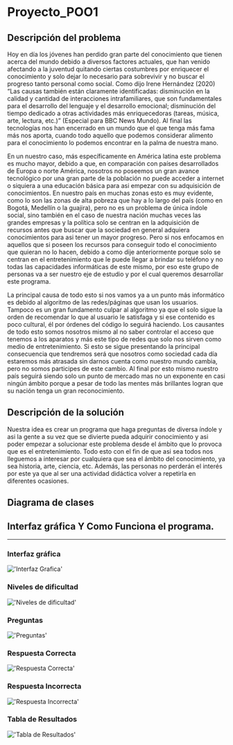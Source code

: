 # Proyecto_POO1
## Descripción del problema
Hoy en día los jóvenes han perdido gran parte del conocimiento que tienen acerca del mundo debido a diversos factores actuales, que han venido afectando a la juventud quitando ciertas costumbres por enriquecer el conocimiento y solo dejar lo necesario para sobrevivir y no buscar el progreso tanto personal como social. Como dijo Irene Hernández (2020) “Las causas también están claramente identificadas: disminución en la calidad y cantidad de interacciones intrafamiliares, que son fundamentales para el desarrollo del lenguaje y el desarrollo emocional; disminución del tiempo dedicado a otras actividades más enriquecedoras (tareas, música, arte, lectura, etc.)”  (Especial para BBC News Mundo). Al final las tecnologías nos han encerrado en un mundo que el que tenga más fama más nos aporta, cuando todo aquello que podemos considerar alimento para el conocimiento lo podemos encontrar en la palma de nuestra mano.

En un nuestro caso, más específicamente en América latina este problema es mucho mayor, debido a que, en comparación con países desarrollados de Europa o norte América, nosotros no poseemos un gran avance tecnológico por una gran parte de la población no puede acceder a internet o siquiera a una educación básica para asi empezar con su adquisición de conocimientos.
En nuestro país en muchas zonas esto es muy evidente, como lo son las zonas de alta pobreza que hay a lo largo del país (como en Bogotá, Medellín o la guajira), pero no es un problema de única índole social, sino también en el caso de nuestra nación muchas veces las grandes empresas y la política solo se centran en la adquisición de recursos antes que buscar que la sociedad en general adquiera conocimientos para asi tener un mayor progreso.
Pero si nos enfocamos en aquellos que si poseen los recursos para conseguir todo el conocimiento que quieran no lo hacen, debido a como dije anteriormente porque solo se centran en el entretenimiento que le puede llegar a brindar su teléfono y no todas las capacidades informáticas de este mismo, por eso este grupo de personas va a ser nuestro eje de estudio y por el cual queremos desarrollar este programa.

La principal causa de todo esto si nos vamos ya a un punto más informático es debido al algoritmo de las redes/páginas que usan los usuarios. Tampoco es un gran fundamento culpar al algoritmo ya que el solo sigue la orden de recomendar lo que al usuario le satisfaga y si ese contenido es poco cultural, él por órdenes del código lo seguirá haciendo. Los causantes de todo esto somos nosotros mismo al no saber controlar el acceso que tenemos a los aparatos y más este tipo de redes que solo nos sirven como medio de entretenimiento.
Si esto se sigue presentando la principal consecuencia que tendremos será que nosotros como sociedad cada día estaremos más atrasada sin darnos cuenta como nuestro mundo cambia, pero no somos participes de este cambio. Al final por esto mismo nuestro país seguirá siendo solo un punto de mercado mas no un exponente en casi ningún ámbito porque a pesar de todo las mentes más brillantes logran que su nación tenga un gran reconocimiento.

## Descripción de la solución
Nuestra idea es crear un programa que haga preguntas de diversa índole y asi la gente a su vez que se divierte pueda adquirir conocimiento y asi poder empezar a solucionar este problema desde el ámbito que lo provoca que es el entretenimiento. Todo esto con el fin de que asi sea todos nos lleguemos a interesar por cualquiera que sea el ámbito del conocimiento, ya sea historia, arte, ciencia, etc. Además, las personas no perderán el interés por este ya que al ser una actividad didáctica volver a repetirla en diferentes ocasiones.
## Diagrama de clases

## Interfaz gráfica Y Como Funciona el programa.
-------------
### Interfaz gráfica
!['Interfaz Grafica'](InterfazPrincipal.png)
### Niveles de dificultad
!['Niveles de dificultad'](Niveles.png)
### Preguntas
!['Preguntas'](Preeguntas.png)
### Respuesta Correcta
!['Respuesta Correcta'](RespuestaCorrecta.png)
### Respuesta Incorrecta
!['Respuesta Incorrecta'](RespuestaIncorrecta.png)
### Tabla de Resultados
!['Tabla de Resultados'](TablaResultados.png)
